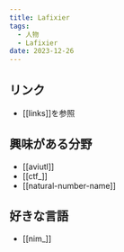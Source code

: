 ```yaml
---
title: Lafixier
tags:
  - 人物
  - Lafixier
date: 2023-12-26
---
```

## リンク
- [[links]]を参照
##  興味がある分野
- [[aviutl]]
- [[ctf_]]
- [[natural-number-name]]
## 好きな言語
- [[nim_]]